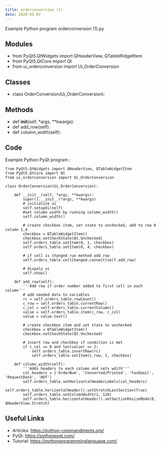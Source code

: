 ```yaml
---
title: orderconversion (1)
date: 2020-05-07
---
```

Example Python program orderconversion (1).py

## Modules

* from PyQt5.QtWidgets import QHeaderView, QTableWidgetItem
* from PyQt5.QtCore import Qt
* from ui_orderconversion import Ui_OrderConversion

## Classes

* class OrderConversion(Ui_OrderConversion):

## Methods

* def __init__(self, *args, **kwargs):
* def add_row(self):
* def column_width(self):

## Code

Example Python PyQt program :

    from PyQt5.QtWidgets import QHeaderView, QTableWidgetItem
    from PyQt5.QtCore import Qt
    from ui_orderconversion import Ui_OrderConversion
    
    class OrderConversion(Ui_OrderConversion):
    
        def __init__(self, *args, **kwargs):
            super().__init__(*args, **kwargs)
            # initialize ui
            self.setupUi(self)
            #set column width by running column_width()
            self.column_width()
    
            # create checkbox item, set state to unchecked, add to row 0 column 1,4
            checkbox = QTableWidgetItem()
            checkbox.setCheckState(Qt.Unchecked)
            self.orders_table.setItem(0, 1, checkbox)
            self.orders_table.setItem(0, 4, checkbox)
    
            # if cell is changed run method add_row
            self.orders_table.cellChanged.connect(self.add_row)
    
            # dispaly ui
            self.show()
    
        def add_row(self):
            '''Add row if order number added to first cell in each column'''
            # add needed data to variables
            rc = self.orders_table.rowCount()
            c_row = self.orders_table.currentRow()
            c_col = self.orders_table.currentColumn()
            value = self.orders_table.item(c_row, c_col)
            value = value.text()
    
            # create checkbox item and set state to unchecked
            checkbox = QTableWidgetItem()
            checkbox.setCheckState(Qt.Unchecked)
    
            # insert row and checkbox if condition is met
            if c_col == 0 and len(value) == 2:
                self.orders_table.insertRow(rc)
                self.orders_table.setItem(c_row, 1, checkbox)
    
        def column_width(self):
            '''Adds headers to each column and sets wdith'''
            col_headers = ['OrderNum', 'Converted/Printed', 'FaxEmail', 'RequestDate', 'HOT']
            self.orders_table.setHorizontalHeaderLabels(col_headers)
            self.orders_table.horizontalHeader().setStretchLastSection(True)
            self.orders_table.setColumnWidth(1, 120)
            self.orders_table.horizontalHeader().setSectionResizeMode(0, QHeaderView.Stretch)

## Useful Links

- Articles: https://python-commandments.org/
- PyQt: https://pythonpyqt.com/
- Tutorial: https://pythonprogramminglanguage.com/
